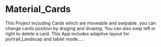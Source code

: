 # Material_Cards
This Project including Cards which are moveable and swipable. you can change cards position by draging and droping. You can also swip left or right to delete a card. This App includes adaptive layout for portrait,Landscap and tablet mode.....
